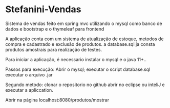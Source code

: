 # Stefanini-Vendas


Sistema de vendas feito em spring mvc utilizando o mysql como banco de dados e bootstrap e o thymeleaf para frontend

A aplicação conta com um sistema de atualização de estoque, metodos de compra e cadastrado e exclusão de produtos.
a database.sql ja consta produtos amostrais para realização de testes.

Para iniciar a aplicação, é necessario instalar o mysql e o java 11+..

Passos para execução:
Abrir o mysql;
executar o script database.sql
executar o arquivo .jar

Segundo metodo:
clonar o repositorio no github
abrir no eclipse ou inteliJ e executar a apliccation.

Abrir na página localhost:8080/produtos/mostrar






